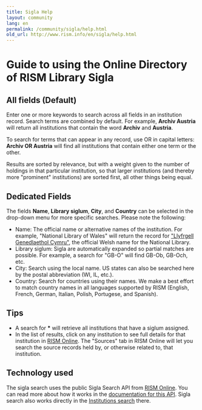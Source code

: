 ```yaml
---
title: Sigla Help
layout: community
lang: en
permalink: /community/sigla/help.html
old_url: http://www.rism.info/en/sigla/help.html
---
```


# Guide to using the Online Directory of RISM Library Sigla

## All fields (Default)

Enter one or more keywords to search across all fields in an institution record. Search terms are combined by default. For example, **Archiv Austria** will return all institutions that contain the word **Archiv** and **Austria**.

To search for terms that can appear in any record, use OR in capital letters: **Archiv OR Austria** will find all institutions that contain either one term or the other.

Results are sorted by relevance, but with a weight given to the number of holdings in that particular institution, so that larger institutions (and thereby more "prominent" institutions) are sorted first, all other things being equal.

## Dedicated Fields

The fields **Name**, **Library siglum**, **City**, and **Country** can be selected in the drop-down menu for more specific searches. Please note the following:

* Name: The official name or alternative names of the institution. For example, "National Library of Wales" will return the record for ["Llyfrgell Genedlaethol Cymru"](https://rism.online/institutions/30001516), the official Welsh name for the National Library.
* Library siglum: Sigla are automatically expanded so partial matches are possible. For example, a search for "GB-O" will find GB-Ob, GB-Och, etc.
* City: Search using the local name. US states can also be searched here by the postal abbreviation (WI, IL, etc.).
* Country: Search for countries using their names. We make a best effort to match country names in all languages supported by RISM (English, French, German, Italian, Polish, Portugese, and Spanish).

## Tips

* A search for **\*** will retrieve all institutions that have a siglum assigned.
* In the list of results, click on any institution to see full details for that institution in [RISM Online](https://rism.online). The "Sources" tab in RISM Online will let you search the source records held by, or otherwise related to, that institution.

## Technology used

The sigla search uses the public Sigla Search API from [RISM Online](https://rism.online). You can read more about how it works in the [documentation for this API](https://rism.online/docs/api/sigla-api/). Sigla search also works directly in the [Institutions search](http://dev.rism.offline/?mode=institutions) there.

